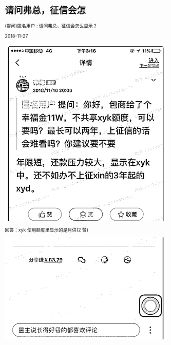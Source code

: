 # 请问弗总，征信会怎

(提问)匿名用户 : 请问弗总，征信会怎么显示？

2018-11-27

![image](img/Image_039.png)

回答：xyk 使用额度里显示的是月供(2 赞)

![image](img/Image_040.png)